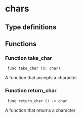 # chars



## Type definitions



## Functions

### Function take_char

` func take_char (x: char)`

A function that accepts a character
### Function return_char

` func return_char () -> char`

A function that returns a character